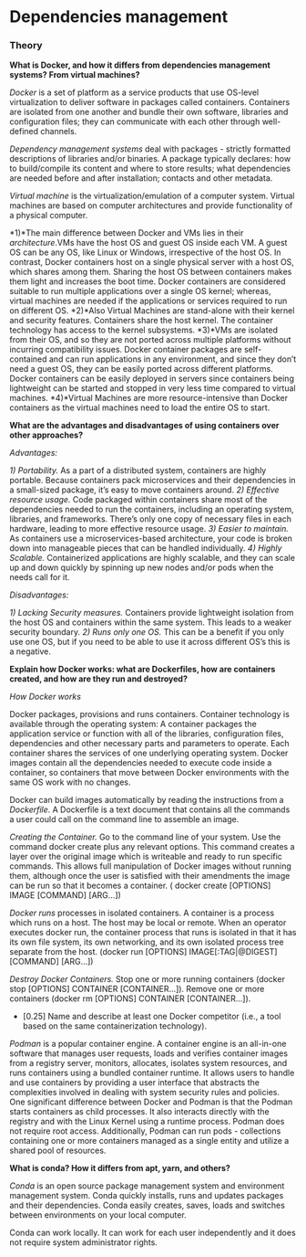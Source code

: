 # Dependencies management

### Theory

**What is Docker, and how it differs from dependencies management systems? From virtual machines?**

*Docker* is a set of platform as a service products that use OS-level virtualization to deliver software in packages called containers.
Containers are isolated from one another and bundle their own software, libraries and configuration files; they can communicate with each other through well-defined channels.

*Dependency management systems* deal with packages - strictly formatted descriptions of libraries and/or binaries. 
A package typically declares: how to build/compile its content and where to store results; what dependencies are needed before and after installation; contacts and other metadata.

*Virtual machine* is the virtualization/emulation of a computer system. Virtual machines are based on computer architectures and provide functionality of a physical computer. 

*1)*The main difference between Docker and VMs lies in their *architecture*.VMs have the host OS and guest OS inside each VM. A guest OS can be any OS, like Linux or Windows, irrespective of the host OS. In contrast, Docker containers host on a single physical server with a host OS, which shares among them. Sharing the host OS between containers makes them light and increases the boot time. Docker containers are considered suitable to run multiple applications over a single OS kernel; whereas, virtual machines are needed if the applications or services required to run on different OS. 
*2)*Also Virtual Machines are stand-alone with their kernel and security features. Containers share the host kernel. The container technology has access to the kernel subsystems. 
*3)*VMs are isolated from their OS, and so they are not ported across multiple platforms without incurring compatibility issues. Docker container packages are self-contained and can run applications in any environment, and since they don’t need a guest OS, they can be easily ported across different platforms. Docker containers can be easily deployed in servers since containers being lightweight can be started and stopped in very less time compared to virtual machines.
*4)*Virtual Machines are more resource-intensive than Docker containers as the virtual machines need to load the entire OS to start.

**What are the advantages and disadvantages of using containers over other approaches?**

*Advantages:*

*1) Portability.*
As a part of a distributed system, containers are highly portable.
Because containers pack microservices and their dependencies in a small-sized package, it’s easy to move containers around.
*2) Effective resource usage.*
Code packaged within containers share most of the dependencies needed to run the containers, including an operating system, libraries, and frameworks.
There’s only one copy of necessary files in each hardware, leading to more effective resource usage. 
*3) Easier to maintain.*
As containers use a microservices-based architecture, your code is broken down into manageable pieces that can be handled individually. 
*4) Highly Scalable.*
Containerized applications are highly scalable, and they can scale up and down quickly by spinning up new nodes and/or pods when the needs call for it.

*Disadvantages:*

*1) Lacking Security measures.*
Containers provide lightweight isolation from the host OS and containers within the same system. This leads to a weaker security boundary.
*2) Runs only one OS.*
This can be a benefit if you only use one OS, but if you need to be able to use it across different OS’s this is a negative.

**Explain how Docker works: what are Dockerfiles, how are containers created, and how are they run and destroyed?**

*How Docker works*

Docker packages, provisions and runs containers. Container technology is available through the operating system: A container packages the application service or function with all of the libraries, configuration files, dependencies and other necessary parts and parameters to operate. Each container shares the services of one underlying operating system. Docker images contain all the dependencies needed to execute code inside a container, so containers that move between Docker environments with the same OS work with no changes.

Docker can build images automatically by reading the instructions from a *Dockerfile*. A Dockerfile is a text document that contains all the commands a user could call on the command line to assemble an image.

*Creating the Container.*
Go to the command line of your system. Use the command docker create plus any relevant options. This command creates a layer over the original image which is writeable and ready to run specific commands. This allows full manipulation of Docker images without running them, although once the user is satisfied with their amendments the image can be run so that it becomes a container. ( docker create [OPTIONS] IMAGE [COMMAND] [ARG...])

*Docker runs* processes in isolated containers. A container is a process which runs on a host. The host may be local or remote. When an operator executes docker run, the container process that runs is isolated in that it has its own file system, its own networking, and its own isolated process tree separate from the host. (docker run [OPTIONS] IMAGE[:TAG|@DIGEST] [COMMAND] [ARG...])

*Destroy Docker Containers.* 
Stop one or more running containers (docker stop [OPTIONS] CONTAINER [CONTAINER...]). 
Remove one or more containers (docker rm [OPTIONS] CONTAINER [CONTAINER...]).
* [0.25] Name and describe at least one Docker competitor (i.e., a tool based on the same containerization technology).

*Podman* is a popular container engine. A container engine is an all-in-one software that manages user requests, loads and verifies container images from a registry server, monitors, allocates, isolates system resources, and runs containers using a bundled container runtime. It allows users to handle and use containers by providing a user interface that abstracts the complexities involved in dealing with system security rules and policies. 
One significant difference between Docker and Podman is that the Podman starts containers as child processes. It also interacts directly with the registry and with the Linux Kernel using a runtime process. 
Podman does not require root access.
Additionally, Podman can run pods - collections containing one or more containers managed as a single entity and utilize a shared pool of resources.

**What is conda? How it differs from apt, yarn, and others?**

*Conda* is an open source package management system and environment management system. Conda quickly installs, runs and updates packages and their dependencies. Conda easily creates, saves, loads and switches between environments on your local computer. 

Conda can work locally.
It can work for each user independently and it does not require system administrator rights.
